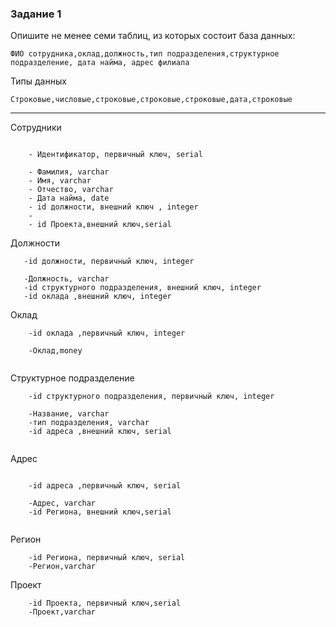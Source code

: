 

### Задание 1

Опишите не менее семи таблиц, из которых состоит база данных:

```
ФИО сотрудника,оклад,должность,тип подразделения,структурное подразделение, дата найма, адрес филиала
```

Типы данных 

```
Строковые,числовые,строковые,строковые,строковые,дата,строковые
```

---

Сотрудники
```

    - Идентификатор, первичный ключ, serial

    - Фамилия, varchar
    - Имя, varchar
    - Отчество, varchar
    - Дата найма, date
    - id должности, внешний ключ , integer
    -  
    - id Проекта,внешний ключ,serial
```

Должности
```
   -id должности, первичный ключ, integer 

   -Должность, varchar     
   -id структурного подразделения, внешний ключ, integer
   -id оклада ,внешний ключ, integer
```

Оклад
```
    -id оклада ,первичный ключ, integer

    -Оклад,money
    
```


Структурное подразделение
```
    -id структурного подразделения, первичный ключ, integer

    -Название, varchar
    -тип подразделения, varchar
    -id адреса ,внешний ключ, serial  
    
```    


Адрес
```

    -id адреса ,первичный ключ, serial   

    -Адрес, varchar
    -id Региона, внешний ключ,serial
    
```    
Регион
```
    -id Региона, первичный ключ, serial
    -Регион,varchar

```

Проект
```
    -id Проекта, первичный ключ,serial
    -Проект,varchar
```


    


























